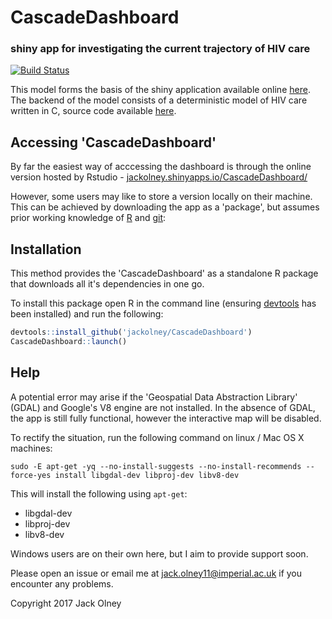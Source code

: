 # CascadeDashboard

### shiny app for investigating the current trajectory of HIV care

[![Build Status](https://travis-ci.org/jackolney/CascadeDashboard.svg?branch=master)](https://travis-ci.org/jackolney/CascadeDashboard)

This model forms the basis of the shiny application available online [here](https://jackolney.shinyapps.io/CascadeDashboard/). The backend of the model consists of a deterministic model of HIV care written in C, source code available [here](https://github.com/jackolney/cascade).

## Accessing 'CascadeDashboard'

By far the easiest way of acccessing the dashboard is through the online version hosted by Rstudio - [jackolney.shinyapps.io/CascadeDashboard/](https://jackolney.shinyapps.io/CascadeDashboard/)

However, some users may like to store a version locally on their machine. This can be achieved by downloading the app as a 'package', but assumes prior working knowledge of [R](https://cran.r-project.org/) and [git](https://git-scm.com/):

## Installation

This method provides the 'CascadeDashboard' as a standalone R package that downloads all it's dependencies in one go.

To install this package open R in the command line (ensuring [devtools](https://github.com/hadley/devtools) has been installed) and run the following:

```R
devtools::install_github('jackolney/CascadeDashboard')
CascadeDashboard::launch()
```

## Help

A potential error may arise if the 'Geospatial Data Abstraction Library' (GDAL) and Google's V8 engine are not installed. In the absence of GDAL, the app is still fully functional, however the interactive map will be disabled.

To rectify the situation, run the following command on linux / Mac OS X machines:

```
sudo -E apt-get -yq --no-install-suggests --no-install-recommends --force-yes install libgdal-dev libproj-dev libv8-dev
```

This will install the following using `apt-get`:
* libgdal-dev
* libproj-dev
* libv8-dev

Windows users are on their own here, but I aim to provide support soon.

Please open an issue or email me at [jack.olney11@imperial.ac.uk](mailto:jack.olney11@imperial.ac.uk) if you encounter any problems.

Copyright 2017 Jack Olney
